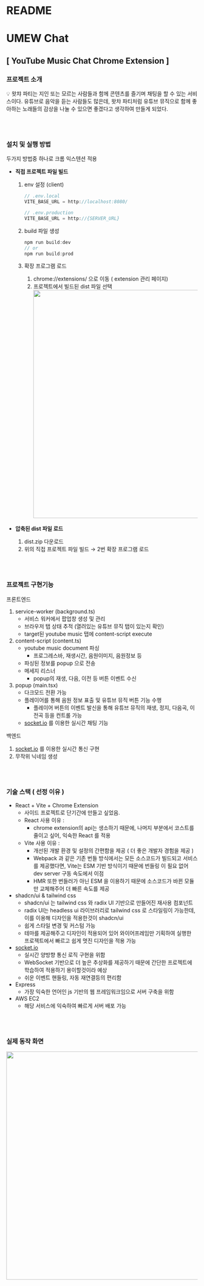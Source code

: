 # README

# UMEW Chat

## [ YouTube Music Chat Chrome Extension ]

### 프로젝트 소개

💡
왓챠 파티는 지인 또는 모르는 사람들과 함께 콘텐츠를 즐기며 채팅을 할 수 있는 서비스이다.
유튜브로 음악을 듣는 사람들도 많은데, 왓챠 파티처럼 유튜브 뮤직으로 함께 좋아하는 노래들의 감상을 나눌 수 있으면 좋겠다고 생각하여 만들게 되었다.

<br/>
<br/>

### 설치 및 실행 방법

두가지 방법중 하나로 크롬 익스텐션 적용

- **직접 프로젝트 파일 빌드**

  1. env 설정 (client)

     ```jsx
     // .env.local
     VITE_BASE_URL = http://localhost:8080/

     // .env.production
     VITE_BASE_URL = http://{SERVER_URL}
     ```

  2. build 파일 생성

     ```jsx
     npm run build:dev
     // or
     npm run build:prod
     ```

  3. 확장 프로그램 로드
     1. chrome://extensions/ 으로 이동 ( extension 관리 페이지)
     2. 프로젝트에서 빌드된 dist 파일 선택
        <img width=600px src=https://github.com/MildColor/TodoList-Refactoring/assets/96479626/95a5e6c7-3125-40a9-9e6a-aa22817cad7b>

- **압축된 dist 파일 로드**
  1. dist.zip 다운로드
  2. 위의 직접 프로젝트 파일 빌드 → 2번 확장 프로그램 로드

<br/>
<br/>

### **프로젝트 구현기능**

프론트엔드

1. service-worker (background.ts)
   - 서비스 워커에서 팝업창 생성 및 관리
   - 브라우저 탭 상태 추적 (열려있는 유튜브 뮤직 탭이 있는지 확인)
   - target된 youtube music 탭에 content-script execute
2. content-script (content.ts)
   - youtube music document 파싱
     - 프로그레스바, 재생시간, 음원이미지, 음원정보 등
   - 파싱된 정보를 popup 으로 전송
   - 메세지 리스너
     - popup의 재생, 다음, 이전 등 버튼 이벤트 수신
3. popup (main.tsx)
   - 다크모드 전환 가능
   - 플레이어를 통해 음원 정보 표출 및 유튜브 뮤직 버튼 기능 수행
     - 플레이어 버튼의 이벤트 발신을 통해 유튜브 뮤직의 재생, 정지, 다음곡, 이전곡 등을 컨트롤 가능
   - [socket.io](http://socket.io/) 를 이용한 실시간 채팅 기능

백엔드

1. [socket.io](http://socket.io/) 를 이용한 실시간 통신 구현
2. 무작위 닉네임 생성

<br/>
<br/>

### 기술 스택 ( 선정 이유 )

- React + Vite + Chrome Extension
  - 사이드 프로젝트로 단기간에 만들고 싶었음.
  - React 사용 이유 :
    - chrome extension의 api는 생소하기 때문에, 나머지 부분에서 코스트를 줄이고 싶어, 익숙한 React 를 적용
  - Vite 사용 이유 :
    - 개선된 개발 환경 및 설정의 간편함을 제공 ( 더 좋은 개발자 경험을 제공 )
    - Webpack 과 같은 기존 번들 방식에서는 모든 소스코드가 빌드되고 서비스를 제공했다면, Vite는 ESM 기반 방식이기 때문에 번들링 이 필요 없어 dev server 구동 속도에서 이점
    - HMR 또한 번들러가 아닌 ESM 을 이용하기 때문에 소스코드가 바뀐 모듈만 교체해주어 더 빠른 속도를 제공
- shadcn/ui & tailwind css
  - shadcn/ui 는 tailwind css 와 radix UI 기반으로 만들어진 재사용 컴포넌트
  - radix UI는 headless ui 라이브러리로 tailwind css 로 스타일링이 가능한데, 이를 이용해 디자인을 적용한것이 shadcn/ui
  - 쉽게 스타일 변경 및 커스텀 가능
  - 테마를 제공해주고 디자인이 적용되어 있어 와이어프레임만 기획하여 실행한 프로젝트에서 빠르고 쉽게 멋진 디자인을 적용 가능
- [socket.io](http://socket.io/)
  - 실시간 양방향 통신 로직 구현을 위함
  - WebSocket 기반으로 더 높은 추상화를 제공하기 때문에 간단한 프로젝트에 학습하여 적용하기 용이할것이라 예상
  - 쉬운 이벤트 핸들링, 자동 재연결등의 편리함
- Express
  - 가장 익숙한 언어인 js 기반의 웹 프레임워크임으로 서버 구축을 위함
- AWS EC2
  - 해당 서비스에 익숙하여 빠르게 서버 배포 가능

<br/>
<br/>

### 실제 동작 화면

<img width=600px src=https://github.com/MildColor/TodoList-Refactoring/assets/96479626/17475149-963e-4187-9071-b746d6f21125>
